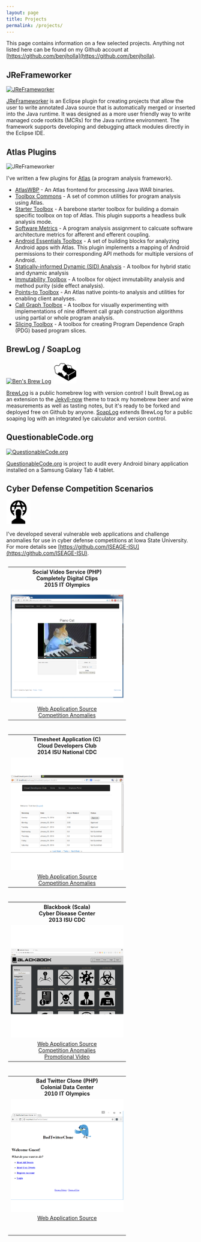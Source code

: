 ```yaml
---
layout: page
title: Projects
permalink: /projects/
---
```


This page contains information on a few selected projects. Anything not listed here can be found on my Github account at [https://github.com/benjholla](https://github.com/benjholla).

## JReFrameworker
<a href="https://jreframeworker.com/"><img src="https://jreframeworker.com/images/JReFrameworker.png" alt="JReFrameworker" width="48" height="55" /></a>

[JReFrameworker](https://jreframeworker.com/) is an Eclipse plugin for creating projects that allow the user to write annotated Java source that is automatically merged or inserted into the Java runtime. It was designed as a more user friendly way to write managed code rootkits (MCRs) for the Java runtime environment. The framework supports developing and debugging attack modules directly in the Eclipse IDE.

## Atlas Plugins
<img src="https://ben-holland.com/AtlasWBP/images/toolbox.png" alt="JReFrameworker" width="55" height="55" />

I've written a few plugins for [Atlas](http://www.ensoftcorp.com/atlas/) (a program analysis framework).

- [AtlasWBP](https://ben-holland.com/AtlasWBP/) - An Atlas frontend for processing Java WAR binaries.
- [Toolbox Commons](https://ensoftcorp.github.io/toolbox-commons/) - A set of common utilities for program analysis using Atlas.
- [Starter Toolbox](https://github.com/EnSoftCorp/Starter-Toolbox) - A barebone starter toolbox for building a domain specific toolbox on top of Atlas. This plugin supports a headless bulk analysis mode.
- [Software Metrics](https://github.com/benjholla/SoftwareMetricsAssignment) - A program analysis assignment to calcuate software architecture metrics for afferent and efferent coupling.
- [Android Essentials Toolbox](https://ensoftcorp.github.io/android-essentials-toolbox/) - A set of building blocks for analyzing Android apps with Atlas. This plugin implements a mapping of Android permissions to their corresponding API methods for multiple versions of Android.
- [Statically-informed Dynamic (SID) Analysis](https://ensoftcorp.github.io/SID/) - A toolbox for hybrid static and dynamic analysis
- [Immutability Toolbox](https://ensoftcorp.github.io/immutability-toolbox/) - A toolbox for object immutability analysis and method purity (side effect analysis).
- [Points-to Toolbox](https://ensoftcorp.github.io/points-to-toolbox/) - An Atlas native points-to analysis and utilities for enabling client analyses.
- [Call Graph Toolbox](https://ensoftcorp.github.io/call-graph-toolbox) - A toolbox for visually experimenting with implementations of nine different call graph construction algorithms using partial or whole program analysis.
- [Slicing Toolbox](https://ensoftcorp.github.io/slicing-toolbox/) - A toolbox for creating Program Dependence Graph (PDG) based program slices.

## BrewLog&nbsp;/&nbsp;SoapLog
<a href="https://ben-holland.com/BrewLog/"><img src="https://raw.githubusercontent.com/benjholla/BrewLog/master/images/logo.png" alt="Ben's Brew Log" width="55" height="55" /></a>&nbsp;&nbsp;<a href="https://ben-holland.com/SoapLog/"><img src="https://raw.githubusercontent.com/benjholla/SoapLog/master/images/logo.png" alt="Ben's Soap Log" width="60" height="60" /></a>

[BrewLog](https://github.com/benjholla/BrewLog) is a public homebrew log with version control!  I built BrewLog as an extension to the [Jekyll-now](https://github.com/barryclark/jekyll-now) theme to track my homebrew beer and wine measurements as well as tasting notes, but it's ready to be forked and deployed free on Github by anyone. [SoapLog](https://github.com/benjholla/SoapLog) extends BrewLog for a public soaping log with an integrated lye calculator and version control.

## QuestionableCode.org
<a href="https://questionablecode.org"><img src="https://raw.githubusercontent.com/questionablecode/questionablecode.github.io/master/images/logo.png" alt="QuestionableCode.org" width="65" height="65" /></a>

[QuestionableCode.org](https://questionablecode.org) is project to audit every Android binary application installed on a Samsung Galaxy Tab 4 tablet.

## Cyber Defense Competition Scenarios
<a href="https://github.com/ISEAGE-ISU"><img src="/images/cdc.png" alt="Cyber Defense Competition Scenarios" width="65" height="65" /></a>

I've developed several vulnerable web applications and challenge anomalies for use in cyber defense competitions at Iowa State University.  For more details see [https://github.com/ISEAGE-ISU](https://github.com/ISEAGE-ISU).

<center>

<div style="float:left; margin-left:5px; margin-right:5px; margin-bottom:10px;">
<table>
  <tr>
    <th>Social&nbsp;Video&nbsp;Service&nbsp;(PHP)<br>Completely&nbsp;Digital&nbsp;Clips<br>2015&nbsp;IT&nbsp;Olympics</th>
  </tr>
  <tr>
    <td>
    	<a href="/images/projects/bad-youtube/homepage.png" data-lightbox="bad-youtube" data-title="Social Video Service">
    		<img style="max-width:300px" src="/images/projects/bad-youtube/thumbnail.png" alt="Social Video Service Screenshot"/>
    	</a>
		<a href="/images/projects/bad-youtube/architecture.png" data-lightbox="bad-youtube" data-title="Social Video Service Architecture"></a>
    </td>
  </tr>
  <tr>
    <td><center><a href="https://github.com/benjholla/CompletelyDigitalClips">Web Application Source</a><br /><a href="https://github.com/benjholla/CompletelyDigitalClips/tree/master/anomalies">Competition Anomalies</a></center></td>
  </tr>
</table>
</div>

<div style="float:left; margin-left:5px; margin-right:5px; margin-bottom:10px;">
<table>
  <tr>
    <th>Timesheet&nbsp;Application&nbsp;(C)<br>Cloud&nbsp;Developers&nbsp;Club<br>2014&nbsp;ISU&nbsp;National&nbsp;CDC</th>
  </tr>
  <tr>
    <td>
    	<a href="/images/projects/timesheet/timesheet.png" data-lightbox="timesheet-application" data-title="Timesheet Application">
    		<img style="max-width:300px" src="/images/projects/timesheet/thumbnail.png" alt="Timesheet Application Screenshot"/>
    	</a>
		<a href="/images/projects/timesheet/homepage.png" data-lightbox="timesheet-application" data-title="Web Application Homepage"></a>
		<a href="/images/projects/timesheet/portal.png" data-lightbox="timesheet-application" data-title="Timesheet Application Employee Portal"></a>
		<a href="/images/projects/timesheet/admin.png" data-lightbox="timesheet-application" data-title="Timesheet Application Admin Functions"></a>
    </td>
  </tr>
  <tr>
    <td><center><a href="https://github.com/benjholla/NCDC2014">Web Application Source</a><br /><a href="https://github.com/benjholla/ISU_Spring_2014_NCDC_Anomalies">Competition Anomalies</a></center></td>
  </tr>
</table>
</div>

<div style="float:left; margin-left:5px; margin-right:5px; margin-bottom:10px;">
<table>
  <tr>
    <th>Blackbook (Scala)<br>Cyber&nbsp;Disease&nbsp;Center<br>2013&nbsp;ISU&nbsp;CDC</th>
  </tr>
  <tr>
    <td>
		<a href="/images/projects/blackbook/blackbook.png" data-lightbox="blackbook" data-title="Blackbook">
    		<img style="max-width:300px" src="/images/projects/blackbook/thumbnail.png" alt="Blackbook Screenshot"/>
    	</a>
		<a href="/images/projects/blackbook/blackbook_login.png" data-lightbox="blackbook" data-title="Blackbook Login"></a>
		<a href="/images/projects/blackbook/blackbook_users.png" data-lightbox="blackbook" data-title="Blackbook Users"></a>
		<a href="/images/projects/blackbook/blackbook_ledger.png" data-lightbox="blackbook" data-title="Blackbook Ledger"></a>
		<a href="/images/projects/blackbook/anonymouse.png" data-lightbox="blackbook" data-title="Fictional Adversary"></a>
	</td>
  </tr>
  <tr>
    <td><center><a href="https://github.com/benjholla/Blackbook">Web Application Source</a><br /><a href="https://github.com/benjholla/ISU_Fall_2013_CDC_Anomalies">Competition Anomalies</a><br /><a href="https://www.youtube.com/watch?v=YHz0pKAQo64">Promotional Video</a></center></td>
  </tr>
</table>
</div>

<div style="float:left; margin-left:5px; margin-right:5px; margin-bottom:10px;">
<table>
  <tr>
    <th>Bad&nbsp;Twitter&nbsp;Clone&nbsp;(PHP)<br>Colonial&nbsp;Data&nbsp;Center<br>2010&nbsp;IT&nbsp;Olympics</th>
  </tr>
  <tr>
    <td>
		<a href="/images/projects/bad-twitter/homepage.png" data-lightbox="bad-twitter-clone" data-title="Bad Twitter Clone">
    		<img style="max-width:300px" src="/images/projects/bad-twitter/thumbnail.png" alt="Bad Twitter Clone"/>
    	</a>
	</td>
  </tr>
  <tr>
    <td><center><a href="https://github.com/benjholla/BadTwitterClone">Web Application Source</a><br />&nbsp;<br />&nbsp;<br /></center></td>
  </tr>
</table>
</div>

</center>